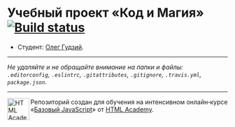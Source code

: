 # Учебный проект «Код и Магия» [![Build status][travis-image]][travis-url]

* Студент: [Олег Гудзий](https://up.htmlacademy.ru/javascript/12/user/91267).

---

_Не удаляйте и не обращайте внимание на папки и файлы:_<br>
_`.editorconfig`, `.eslintrc`, `.gitattributes`, `.gitignore`, `.travis.yml`, `package.json`._

---

<a href="https://htmlacademy.ru/intensive/javascript"><img align="left" width="50" height="50" title="HTML Academy" src="https://up.htmlacademy.ru/static/img/intensive/javascript/logo-for-github.svg"></a>

Репозиторий создан для обучения на интенсивном онлайн‑курсе «[Базовый JavaScript](https://htmlacademy.ru/intensive/javascript)» от [HTML Academy](https://htmlacademy.ru).

[travis-image]: https://travis-ci.org/htmlacademy-javascript/91267-code-and-magick.svg?branch=master
[travis-url]: https://travis-ci.org/htmlacademy-javascript/91267-code-and-magick
